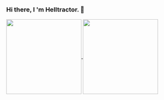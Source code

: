 ### Hi there, I 'm Helltractor. 👋
<a href="#">
  <img height=200 align="center" src="https://github-readme-stats.vercel.app/api?username=Helltractor&hide=contribs&show_icons=true&icon_color=0366d6&card_width=250" />
</a>
<a href="#">
  <img height=200 align="center" src="https://github-readme-stats.vercel.app/api/top-langs/?username=Helltractor&layout=compact&card_width=250" />
</a>
